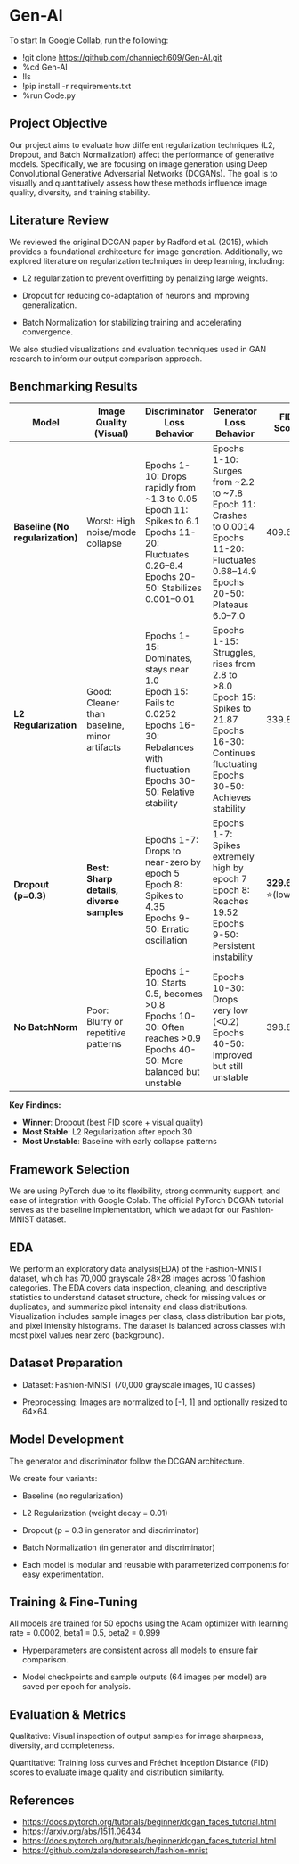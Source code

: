 # Gen-AI

To start In Google Collab, run the following:
- !git clone https://github.com/channiech609/Gen-AI.git
- %cd Gen-AI
- !ls
- !pip install -r requirements.txt
- %run Code.py

## Project Objective
Our project aims to evaluate how different regularization techniques (L2, Dropout, and Batch Normalization) affect the performance of generative models. Specifically, we are focusing on image generation using Deep Convolutional Generative Adversarial Networks (DCGANs). The goal is to visually and quantitatively assess how these methods influence image quality, diversity, and training stability.


## Literature Review

We reviewed the original DCGAN paper by Radford et al. (2015), which provides a foundational architecture for image generation. Additionally, we explored literature on regularization techniques in deep learning, including:

- L2 regularization to prevent overfitting by penalizing large weights.

- Dropout for reducing co-adaptation of neurons and improving generalization.

- Batch Normalization for stabilizing training and accelerating convergence.

We also studied visualizations and evaluation techniques used in GAN research to inform our output comparison approach.

## Benchmarking Results

| Model | Image Quality (Visual) | Discriminator Loss Behavior | Generator Loss Behavior | FID Score |
|-------|------------------------|----------------------------|-------------------------|-----------|
| **Baseline (No regularization)** | Worst: High noise/mode collapse | Epochs 1-10: Drops rapidly from ~1.3 to 0.05<br>Epoch 11: Spikes to 6.1<br>Epochs 11-20: Fluctuates 0.26–8.4<br>Epochs 20-50: Stabilizes 0.001–0.01 | Epochs 1-10: Surges from ~2.2 to ~7.8<br>Epoch 11: Crashes to 0.0014<br>Epochs 11-20: Fluctuates 0.68–14.9<br>Epochs 20-50: Plateaus 6.0–7.0 | 409.61 |
| **L2 Regularization** | Good: Cleaner than baseline, minor artifacts | Epochs 1-15: Dominates, stays near 1.0<br>Epoch 15: Fails to 0.0252<br>Epochs 16-30: Rebalances with fluctuation<br>Epochs 30-50: Relative stability | Epochs 1-15: Struggles, rises from 2.8 to >8.0<br>Epoch 15: Spikes to 21.87<br>Epochs 16-30: Continues fluctuating<br>Epochs 30-50: Achieves stability | 339.8 |
| **Dropout (p=0.3)** | **Best: Sharp details, diverse samples** | Epochs 1-7: Drops to near-zero by epoch 5<br>Epoch 8: Spikes to 4.35<br>Epochs 9-50: Erratic oscillation | Epochs 1-7: Spikes extremely high by epoch 7<br>Epoch 8: Reaches 19.52<br>Epochs 9-50: Persistent instability | **329.63** ⭐(lowest) |
| **No BatchNorm** | Poor: Blurry or repetitive patterns | Epochs 1-10: Starts 0.5, becomes >0.8<br>Epochs 10-30: Often reaches >0.9<br>Epochs 40-50: More balanced but unstable | Epochs 10-30: Drops very low (<0.2)<br>Epochs 40-50: Improved but still unstable | 398.83 |

**Key Findings:**
- **Winner**: Dropout (best FID score + visual quality)
- **Most Stable**: L2 Regularization after epoch 30
- **Most Unstable**: Baseline with early collapse patterns

## Framework Selection
We are using PyTorch due to its flexibility, strong community support, and ease of integration with Google Colab. The official PyTorch DCGAN tutorial serves as the baseline implementation, which we adapt for our Fashion-MNIST dataset.

## EDA
We perform an exploratory data analysis(EDA) of the Fashion-MNIST dataset, which has 70,000 grayscale 28×28 images across 10 fashion categories. The EDA covers data inspection, cleaning, and descriptive statistics to understand dataset structure, check for missing values or duplicates, and summarize pixel intensity and class distributions. Visualization includes sample images per class, class distribution bar plots, and pixel intensity histograms. The dataset is balanced across classes with most pixel values near zero (background).

## Dataset Preparation
- Dataset: Fashion-MNIST (70,000 grayscale images, 10 classes)

- Preprocessing: Images are normalized to [-1, 1] and optionally resized to 64×64.

## Model Development
The generator and discriminator follow the DCGAN architecture.

We create four variants:

- Baseline (no regularization)

- L2 Regularization (weight decay = 0.01)

- Dropout (p = 0.3 in generator and discriminator)

- Batch Normalization (in generator and discriminator)

- Each model is modular and reusable with parameterized components for easy experimentation.


## Training & Fine-Tuning
All models are trained for 50 epochs using the Adam optimizer with learning rate = 0.0002, beta1 = 0.5, beta2 = 0.999

- Hyperparameters are consistent across all models to ensure fair comparison.

- Model checkpoints and sample outputs (64 images per model) are saved per epoch for analysis.


## Evaluation & Metrics
Qualitative: Visual inspection of output samples for image sharpness, diversity, and completeness.

Quantitative: Training loss curves and Fréchet Inception Distance (FID) scores to evaluate image quality and distribution similarity.

## References
- https://docs.pytorch.org/tutorials/beginner/dcgan_faces_tutorial.html
- https://arxiv.org/abs/1511.06434
- https://docs.pytorch.org/tutorials/beginner/dcgan_faces_tutorial.html
- https://github.com/zalandoresearch/fashion-mnist
